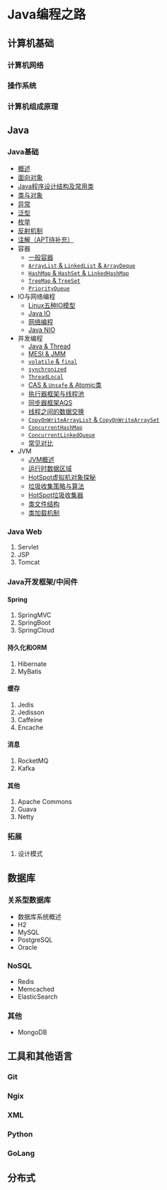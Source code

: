 # Java编程之路

## 计算机基础

### 计算机网络

### 操作系统

### 计算机组成原理

## Java

### Java基础

- [概述](Java/Java基础/概述.md)
- [面向对象](Java/Java基础/面向对象.md)
- [Java程序设计结构及常用类](Java/Java基础/程序设计结构及常用类.md)
- [类与对象](Java/Java基础/类与对象.md)
- [异常](Java/Java基础/异常.md)
- [泛型](Java/Java基础/泛型.md)
- [枚举](Java/Java基础/枚举.md)
- [反射机制](Java/Java基础/反射机制.md)
- [注解（APT待补充）](Java/Java基础/注解.md)
- 容器
    - [一般容器](Java/Java基础/容器/一般容器.md)
    - [`ArrayList` & `LinkedList` & `ArrayDeque`](Java/Java基础/容器/ArrayList%20&%20LinkedList%20&%20ArrayDeque.md)
    - [`HashMap` & `HashSet` & `LinkedHashMap`](Java/Java基础/容器/HashMap%20&%20HashSet%20&%20LinkedHashMap.md)
    - [`TreeMap` & `TreeSet`](Java/Java基础/容器/TreeMap%20&%20TreeSet.md)
    - [`PriorityQueue`](Java/Java基础/容器/PriorityQueue.md)
- IO与网络编程
    - [Linux五种IO模型](Java/Java基础/IO与网络编程/Linux五种IO模型.md)
    - [Java IO](Java/Java基础/IO与网络编程/Java%20IO.md)
    - [网络编程](Java/Java基础/IO与网络编程/网络编程.md)
    - [Java NIO](Java/Java基础/IO与网络编程/Java%20NIO.md)
- 并发编程
    - [Java & Thread](Java/Java基础/并发编程/Java%20&%20Thread.md)
    - [MESI & JMM](Java/Java基础/并发编程/MESI%20&%20JMM.md)
    - [`volatile` & `final`](Java/Java基础/并发编程/volatile%20&%20final.md)
    - [`synchronized`](Java/Java基础/并发编程/synchronized.md)
    - [`ThreadLocal`](Java/Java基础/并发编程/ThreadLocal.md)
    - [CAS & `Unsafe` & Atomic类](Java/Java基础/并发编程/CAS%20&%20Unsafe%20&%20Atomic类.md)
    - [执行器框架与线程池](Java/Java基础/并发编程/执行器框架与线程池.md)
    - [同步器框架AQS](Java/Java基础/并发编程/同步器框架AQS.md)
    - [线程之间的数据交换](Java/Java基础/并发编程/线程之间的数据交换.md)
    - [`CopyOnWriteArrayList` & `CopyOnWriteArraySet`](Java/Java基础/并发编程/CopyOnWriteArrayList%20&%20CopyOnWriteArraySet.md)
    - [`ConcurrentHashMap`](Java/Java基础/并发编程/ConcurrentHashMap.md)
    - [`ConcurrentLinkedQueue`](Java/Java基础/并发编程/ConcurrentLinkedQueue.md)
    - [常见对比](Java/Java基础/并发编程/常见对比.md)
- JVM
    - [JVM概述](Java/Java基础/JVM/JVM概述.md)
    - [运行时数据区域](Java/Java基础/JVM/运行时数据区域.md)
    - [HotSpot虚拟机对象探秘](Java/Java基础/JVM/HotSpot虚拟机对象探秘.md)
    - [垃圾收集策略与算法](Java/Java基础/JVM/垃圾收集策略与算法.md)
    - [HotSpot垃圾收集器](Java/Java基础/JVM/HotSpot垃圾收集器.md)
    - [类文件结构](Java/Java基础/JVM/类文件结构.md)
    - [类加载机制](Java/Java基础/JVM/类加载机制.md)

### Java Web

1. Servlet
2. JSP
3. Tomcat

### Java开发框架/中间件

#### Spring

1. SpringMVC
2. SpringBoot
3. SpringCloud

#### 持久化和ORM

1. Hibernate
2. MyBatis

#### 缓存

1. Jedis
2. Jedisson
3. Caffeine
4. Encache

#### 消息

1. RocketMQ
2. Kafka

#### 其他

1. Apache Commons
2. Guava
3. Netty

### 拓展

1. 设计模式

## 数据库

### 关系型数据库

- 数据库系统概述
- H2
- MySQL
- PostgreSQL
- Oracle

### NoSQL

- Redis
- Memcached
- ElasticSearch

### 其他

- MongoDB

## 工具和其他语言

### Git

### Ngix

### XML

### Python

### GoLang

## 分布式
